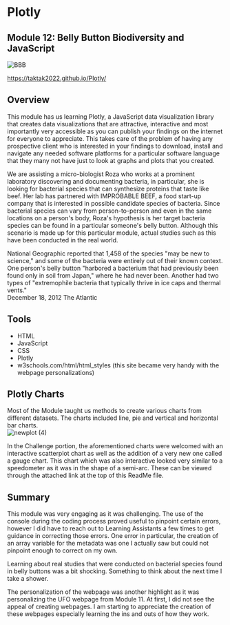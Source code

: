 # Plotly
## Module 12: Belly Button Biodiversity and JavaScript
![BBB](https://user-images.githubusercontent.com/99851509/172089463-197a72a2-92e6-4663-b608-0937dd5c7023.png)

https://taktak2022.github.io/Plotly/

## Overview
This module has us learning Plotly, a JavaScript data visualization library that creates data visualizations that are attractive, interactive and most importantly very accessible as you can publish your findings on the internet for everyone to appreciate.  This takes care of the problem of having any prospective client who is interested in your findings to download, install and navigate any needed software platforms for a particular software language that they many not have just to look at graphs and plots that you created.

We are assisting a micro-biologist Roza who works at a prominent laboratory discovering and documenting bacteria, in particular, she is looking for bacterial species that can synthesize proteins that taste like beef.  Her lab has partnered with IMPROBABLE BEEF, a food start-up company that is interested in possible candidate species of bacteria.  Since bacterial species can vary from person-to-person and even in the same locations on a person's body, Roza's hypothesis is her target bacteria species can be found in a particular someone's belly button.  Although this scenario is made up for this particular module, actual studies such as this have been conducted in the real world.

National Geographic reported that 1,458 of the species "may be new to science," and some of the bacteria were entirely out of their known context. One person's belly button "harbored a bacterium that had previously been found only in soil from Japan," where he had never been. Another had two types of "extremophile bacteria that typically thrive in ice caps and thermal vents."  
December 18, 2012 The Atlantic

## Tools
* HTML
* JavaScript
* CSS
* Plotly
* w3schools.com/html/html_styles (this site became very handy with the webpage personalizations)

## Plotly Charts
Most of the Module taught us methods to create various charts from different datasets.  The charts included line, pie and vertical and horizontal bar charts.  
![newplot (4)](https://user-images.githubusercontent.com/99851509/172101368-d505454c-087b-4b57-9862-7169ddc6cdbc.png)


In the Challenge portion, the aforementioned charts were welcomed with an interactive scatterplot chart as well as the addition of a very new one called a gauge chart.  This chart which was also interactive looked very similar to a speedometer as it was in the shape of a semi-arc.  These can be viewed through the attached link at the top of this ReadMe file.

## Summary
This module was very engaging as it was challenging.  The use of the console during the coding process proved useful to pinpoint certain errors, however I did have to reach out to Learning Assistants a few times to get guidance in correcting those errors.  One error in particular, the creation of an array variable for the metadata was one I actually saw but could not pinpoint enough to correct on my own.  

Learning about real studies that were conducted on bacterial species found in belly buttons was a bit shocking.  Something to think about the next time I take a shower.

The personalization of the webpage was another highlight as it was personalizing the UFO webpage from Module 11.  At first, I did not see the appeal of creating webpages.  I am starting to appreciate the creation of these webpages especially learning the ins and outs of how they work.
